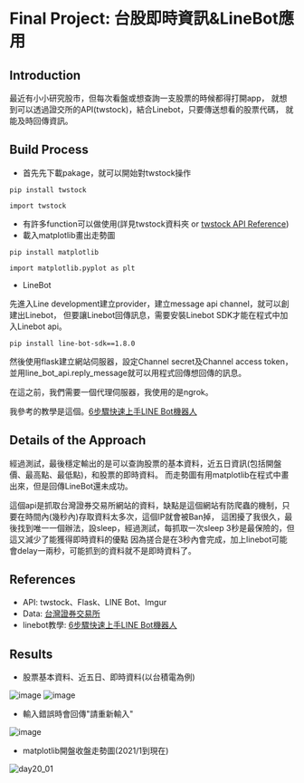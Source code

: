 # Final Project: 台股即時資訊&LineBot應用
## Introduction
最近有小小研究股市，但每次看盤或想查詢一支股票的時候都得打開app，
就想到可以透過證交所的API(twstock)，結合Linebot，只要傳送想看的股票代碼，
就能及時回傳資訊。
## Build Process

* 首先先下載pakage，就可以開始對twstock操作

```pip install twstock```

```import twstock```
* 有許多function可以做使用(詳見twstock資料夾 or [twstock API Reference](https://twstock.readthedocs.io/zh_TW/latest/reference/stock.html))
* 載入matplotlib畫出走勢圖

```pip install matplotlib``` 

```import matplotlib.pyplot as plt```

* LineBot

先進入Line development建立provider，建立message api channel，就可以創建出Linebot，
但要讓Linebot回傳訊息，需要安裝Linebot SDK才能在程式中加入Linebot api。

```pip install line-bot-sdk==1.8.0```

然後使用flask建立網站伺服器，設定Channel secret及Channel access token，
並用line_bot_api.reply_message就可以用程式回傳想回傳的訊息。

在這之前，我們需要一個代理伺服器，我使用的是ngrok。

我參考的教學是這個。[6步驟快速上手LINE Bot機器人](https://www.learncodewithmike.com/2020/06/python-line-bot.html)
## Details of the Approach
經過測試，最後穩定輸出的是可以查詢股票的基本資料，近五日資訊(包括開盤價、最高點、最低點)，和股票的即時資料。
而走勢圖有用matplotlib在程式中畫出來，但是回傳LineBot還未成功。

這個api是抓取台灣證券交易所網站的資料，缺點是這個網站有防爬蟲的機制，只要在時間內(幾秒內)存取資料太多次，這個IP就會被Ban掉，
這困擾了我很久，最後找到唯一一個辦法，設sleep，經過測試，每抓取一次sleep 3秒是最保險的，但這又減少了能獲得即時資料的優點
因為搓合是在3秒內會完成，加上linebot可能會delay一兩秒，可能抓到的資料就不是即時資料了。

## References
* API: twstock、Flask、LINE Bot、Imgur
* Data: [台灣證券交易所](https://www.twse.com.tw/zh/)
* linebot教學: [6步驟快速上手LINE Bot機器人](https://www.learncodewithmike.com/2020/06/python-line-bot.html)
## Results
* 股票基本資料、近五日、即時資料(以台積電為例)

![image](https://user-images.githubusercontent.com/62441311/122953511-5a255400-d3b1-11eb-89a7-baaee6ae3a8f.png)
![image](https://user-images.githubusercontent.com/62441311/122953957-9c4e9580-d3b1-11eb-827b-a16819cb897b.png)

* 輸入錯誤時會回傳"請重新輸入"

![image](https://user-images.githubusercontent.com/62441311/122954301-e46db800-d3b1-11eb-81e5-75a79549d400.png)

* matplotlib開盤收盤走勢圖(2021/1到現在)

![day20_01](https://user-images.githubusercontent.com/62441311/122957908-f8ff7f80-d3b4-11eb-9c15-3f66153fbad7.png)
